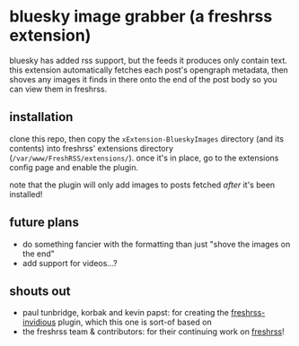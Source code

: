 # bluesky image grabber (a freshrss extension)

bluesky has added rss support, but the feeds it produces only contain text. this extension automatically fetches each post's opengraph metadata, then shoves any images it finds in there onto the end of the post body so you can view them in freshrss.

## installation

clone this repo, then copy the `xExtension-BlueskyImages` directory (and its contents) into freshrss' extensions directory (`/var/www/FreshRSS/extensions/`). once it's in place, go to the extensions config page and enable the plugin.

note that the plugin will only add images to posts fetched *after* it's been installed!

## future plans

- do something fancier with the formatting than just "shove the images on the end"
- add support for videos...?

## shouts out

- paul tunbridge, korbak and kevin papst: for creating the [freshrss-invidious](https://github.com/tunbridgep/freshrss-invidious/tree/master) plugin, which this one is sort-of based on
- the freshrss team & contributors: for their continuing work on [freshrss](https://github.com/FreshRSS/FreshRSS)!
